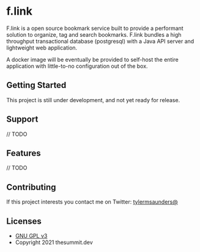 # f.link

F.link is a open source bookmark service built to provide a performant solution to organize,
tag and search bookmarks. F.link bundles a high throughput transactional database (postgresql)
with a Java API server and lightweight web application.

A docker image will be eventually be provided to self-host the entire application with
little-to-no configuration out of the box.

## Getting Started

This project is still under development, and not yet ready for release.

## Support

// TODO


## Features

// TODO

## Contributing

If this project interests you contact me on Twitter: [tylermsaunders@](https://twitter.com/tylermsaunders)

## Licenses

* [GNU GPL v3](http://www.gnu.org/licenses/gpl.html)
* Copyright 2021 thesummit.dev
